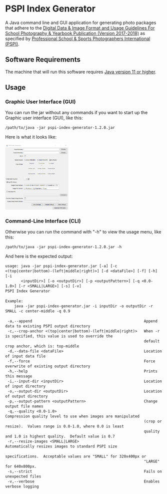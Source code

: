 # PSPI Index Generator

A Java command line and GUI application for generating photo packages that adhere to the 
[Digital Data & Image Format and Usage Guidelines For School Photography & Yearbook Publication 
(Version 2017-2018)](https://yearbookdiscoveries.com/wp-content/uploads/2018/08/PSPI-Guidelines-2017-2018.pdf) 
as specified by [Professional School & Sports Photographers International (PSPI)](https://yearbookdiscoveries.com/pspi-guidelines-school-photographer-portrait-cds-2/).

## Software Requirements

The machine that will run this software requires [Java version 11 or higher](https://java.com/en/).

## Usage

### Graphic User Interface (GUI)

You can run the jar without any commands if you want to start up the Graphic user interface (GUI), like this:

```
/path/to/java -jar pspi-index-generator-1.2.0.jar
```

Here is what it looks like:

<img alt="View of pspi-index-genarator GUI" src="docs/pspi-index-generator-gui.png" title="View of pspi-index-genarator GUI" width="40%" />

### Command-Line Interface (CLI)

Otherwise you can run the command with "-h" to view the usage menu, like this:

```
/path/to/java -jar pspi-index-generator-1.2.0.jar -h
```

And here is the expected output:

```
usage: java -jar pspi-index-generator.jar [-a] [-c <(top|center|bottom)-(left|middle|right)>] [-d <dataFile>] [-f] [-h] [-i
       <inputDir>] [-o <outputDir>] [-p <outputPattern>] [-q <0.0-1.0>] [-r <SMALL|LARGE>] [-s] [-v]
PSPI Index Generator

Example:
    java -jar pspi-index-generator.jar -i inputDir -o outputDir -r SMALL -c center-middle -q 0.9

 -a,--append                                                  Append data to existing PSPI output directory
 -c,--crop-anchor <(top|center|bottom)-(left|middle|right)>   When -r is specified, this value is used to override the
                                                              default crop anchor, which is: top-middle
 -d,--data-file <dataFile>                                    Location of input data file
 -f,--force                                                   Force overwrite of existing output directory
 -h,--help                                                    Prints this message
 -i,--input-dir <inputDir>                                    Location of input directory
 -o,--output-dir <outputDir>                                  Location of output directory
 -p,--output-pattern <outputPattern>                          Change output file names
 -q,--quality <0.0-1.0>                                       Compression quality level to use when images are manipulated
                                                              (crop or resize).  Values range is 0.0-1.0, where 0.0 is least
                                                              quality and 1.0 is highest quality.  Default value is 0.7
 -r,--resize-images <SMALL|LARGE>                             Automatically resizes images to standard PSPI size
                                                              specifications.  Acceptable values are "SMALL" for 320x400px or
                                                              "LARGE" for 640x800px.
 -s,--strict                                                  Fails on unexpected files
 -v,--verbose                                                 Enables verbose logging
```